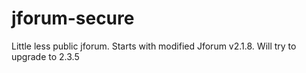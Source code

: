 jforum-secure
=============

Little less public jforum. Starts with modified Jforum v2.1.8. Will try to upgrade to 2.3.5 
